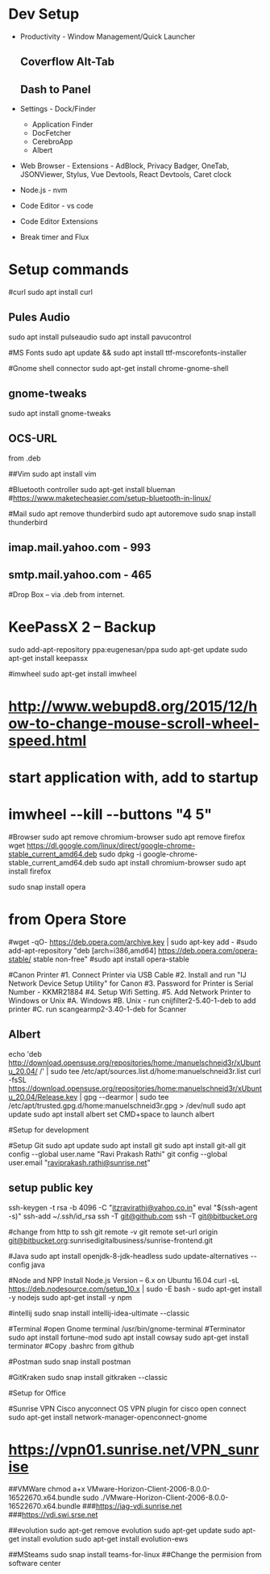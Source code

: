 # Dev Setup

* Productivity - Window Management/Quick Launcher
	## Coverflow Alt-Tab
	## Dash to Panel

* Settings - Dock/Finder
  * Application Finder
  * DocFetcher 
  * CerebroApp
  * Albert 
* Web Browser - Extensions - AdBlock, Privacy Badger, OneTab, JSONViewer, Stylus, Vue Devtools, React Devtools, Caret clock
* Node.js - nvm
* Code Editor - vs code
* Code Editor Extensions
* Break timer and Flux



# Setup commands

#curl
sudo apt install curl

## Pules Audio
sudo apt install pulseaudio
sudo apt install pavucontrol

#MS Fonts
sudo apt update && sudo apt install ttf-mscorefonts-installer

#Gnome shell connector
sudo apt-get install chrome-gnome-shell

## gnome-tweaks
sudo apt install gnome-tweaks

## OCS-URL 
from .deb

##Vim
sudo apt install vim

#Bluetooth controller
sudo apt-get install blueman
#https://www.maketecheasier.com/setup-bluetooth-in-linux/

#Mail
sudo apt remove thunderbird
sudo apt autoremove
sudo snap install thunderbird
## imap.mail.yahoo.com - 993
## smtp.mail.yahoo.com - 465

#Drop Box  – via .deb from internet.

# KeePassX 2 – Backup 
sudo add-apt-repository ppa:eugenesan/ppa
sudo apt-get update
sudo apt-get install keepassx

#imwheel
sudo apt-get install imwheel

# http://www.webupd8.org/2015/12/how-to-change-mouse-scroll-wheel-speed.html
# start application with, add to startup
# imwheel --kill --buttons "4 5"

#Browser
sudo apt remove chromium-browser
sudo apt remove firefox
wget https://dl.google.com/linux/direct/google-chrome-stable_current_amd64.deb
sudo dpkg -i google-chrome-stable_current_amd64.deb
sudo apt install chromium-browser
sudo apt install firefox

sudo snap install opera
# from Opera Store
#wget -qO- https://deb.opera.com/archive.key | sudo apt-key add -
#sudo add-apt-repository "deb [arch=i386,amd64] https://deb.opera.com/opera-stable/ stable non-free"
#sudo apt install opera-stable

#Canon Printer
#1. Connect Printer via USB Cable
#2. Install and run "IJ Network Device Setup Utility" for Canon
#3. Password for Printer is Serial Number - KKMR21884
#4. Setup Wifi Setting.
#5. Add Network Printer to Windows or Unix
	#A. Windows
	#B. Unix - run cnijfilter2-5.40-1-deb to add printer
	#C. run scangearmp2-3.40-1-deb for Scanner	



## Albert
echo 'deb http://download.opensuse.org/repositories/home:/manuelschneid3r/xUbuntu_20.04/ /' | sudo tee /etc/apt/sources.list.d/home:manuelschneid3r.list
curl -fsSL https://download.opensuse.org/repositories/home:manuelschneid3r/xUbuntu_20.04/Release.key | gpg --dearmor | sudo tee /etc/apt/trusted.gpg.d/home:manuelschneid3r.gpg > /dev/null
sudo apt update
sudo apt install albert
set CMD+space to launch albert



#Setup for development

#Setup Git
sudo apt update
sudo apt install git
sudo apt install git-all
git config --global user.name "Ravi Prakash Rathi"
git config --global user.email "raviprakash.rathi@sunrise.net"


## setup public key

ssh-keygen -t rsa -b 4096 -C "itzravirathi@yahoo.co.in"
eval "$(ssh-agent -s)"
ssh-add ~/.ssh/id_rsa
ssh -T git@github.com
ssh -T git@bitbucket.org

#change from http to ssh
git remote -v
git remote set-url origin git@bitbucket.org:sunrisedigitalbusiness/sunrise-frontend.git



#Java
sudo apt install openjdk-8-jdk-headless
sudo update-alternatives --config java


#Node and NPP Install Node.js Version – 6.x on Ubuntu 16.04
curl -sL https://deb.nodesource.com/setup_10.x | sudo -E bash -
sudo apt-get install -y nodejs
sudo apt-get install -y npm

#intellij
sudo snap install intellij-idea-ultimate --classic

#Terminal
#open Gnome terminal /usr/bin/gnome-terminal
#Terminator
sudo apt install fortune-mod
sudo apt install cowsay
sudo apt-get install terminator
#Copy .bashrc from github

#Postman
sudo snap install postman

#GitKraken
sudo snap install gitkraken --classic


#Setup for Office

#Sunrise VPN Cisco anyconnect
OS VPN plugin for cisco open connect
sudo apt-get install network-manager-openconnect-gnome
# https://vpn01.sunrise.net/VPN_sunrise


##VMWare
chmod a+x VMware-Horizon-Client-2006-8.0.0-16522670.x64.bundle
sudo ./VMware-Horizon-Client-2006-8.0.0-16522670.x64.bundle 
###https://iag-vdi.sunrise.net
###https://vdi.swi.srse.net


##evolution
sudo apt-get remove evolution
sudo apt-get update
sudo apt-get install evolution
sudo apt-get install evolution-ews

##MSteams
sudo snap install teams-for-linux
##Change the permision from software center
